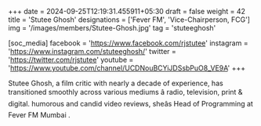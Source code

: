 +++
date = 2024-09-25T12:19:31.455911+05:30
draft = false
weight = 42
title = 'Stutee Ghosh'
designations = ['Fever FM', 'Vice-Chairperson, FCG']
img = '/images/members/Stutee-Ghosh.jpg'
tag = 'stuteeghosh'

[soc_media]
facebook = 'https://www.facebook.com/rjstutee'
instagram = 'https://www.instagram.com/stuteeghosh/'
twitter = 'https://twitter.com/rjstutee'
youtube = 'https://www.youtube.com/channel/UCDNouBCYiJDSsbPuO8_VE9A'
+++

Stutee Ghosh, a film critic with nearly a decade of experience, has transitioned smoothly across various mediums â radio, television, print & digital. humorous and candid video reviews, sheâs Head of Programming at Fever FM Mumbai .
